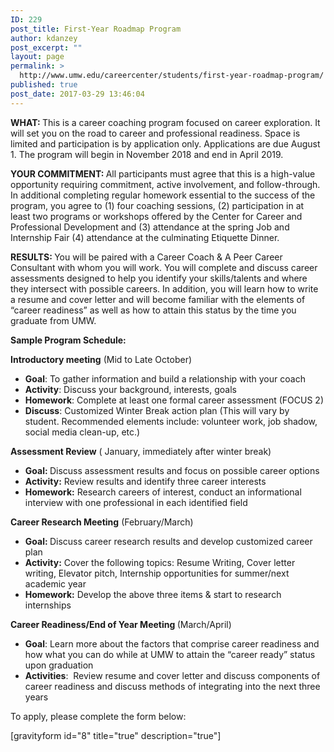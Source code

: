 ```yaml
---
ID: 229
post_title: First-Year Roadmap Program
author: kdanzey
post_excerpt: ""
layout: page
permalink: >
  http://www.umw.edu/careercenter/students/first-year-roadmap-program/
published: true
post_date: 2017-03-29 13:46:04
---
```

<strong>WHAT: </strong>This is a career coaching program focused on career exploration. It will set you on the road to career and professional readiness. Space is limited and participation is by application only. Applications are due August 1. The program will begin in November 2018 and end in April 2019.

<strong>YOUR COMMITMENT: </strong>All participants must agree that this is a high-value opportunity requiring commitment, active involvement, and follow-through. In additional completing regular homework essential to the success of the program, you agree to (1) four coaching sessions, (2) participation in at least two programs or workshops offered by the Center for Career and Professional Development and (3) attendance at the spring Job and Internship Fair (4) attendance at the culminating Etiquette Dinner.

<strong>RESULTS: </strong>You will be paired with a Career Coach &amp; A Peer Career Consultant with whom you will work. You will complete and discuss career assessments designed to help you identify your skills/talents and where they intersect with possible careers. In addition, you will learn how to write a resume and cover letter and will become familiar with the elements of “career readiness” as well as how to attain this status by the time you graduate from UMW.

<strong>Sample Program Schedule:</strong>

<strong>Introductory meeting</strong> (Mid to Late October)
<ul>
 	<li><strong>Goal</strong>: To gather information and build a relationship with your coach</li>
 	<li><strong>Activity</strong>: Discuss your background, interests, goals</li>
 	<li><strong>Homework</strong>: Complete at least one formal career assessment (FOCUS 2)</li>
 	<li><strong>Discuss</strong>: Customized Winter Break action plan (This will vary by student. Recommended elements include: volunteer work, job shadow, social media clean-up, etc.)</li>
</ul>
<strong>Assessment Review</strong> ( January, immediately after winter break)
<ul>
 	<li><strong>Goal: </strong>Discuss assessment results and focus on possible career options</li>
 	<li><strong>Activity:</strong> Review results and identify three career interests</li>
 	<li><strong>Homework:</strong> Research careers of interest, conduct an informational interview with one professional in each identified field</li>
</ul>
<strong>Career Research Meeting</strong> (February/March)
<ul>
 	<li><strong>Goal: </strong>Discuss career research results and develop customized career plan</li>
 	<li><strong>Activity:</strong> Cover the following topics: Resume Writing, Cover letter writing, Elevator pitch, Internship opportunities for summer/next academic year</li>
 	<li><strong>Homework:</strong> Develop the above three items &amp; start to research internships</li>
</ul>
<strong>Career Readiness/End of Year Meeting </strong>(March/April)
<ul>
 	<li><strong>Goal</strong>: Learn more about the factors that comprise career readiness and how what you can do while at UMW to attain the “career ready” status upon graduation</li>
 	<li><strong>Activities</strong>:  Review resume and cover letter and discuss components of career readiness and discuss methods of integrating into the next three years</li>
</ul>
To apply, please complete the form below:

[gravityform id="8" title="true" description="true"]

&nbsp;